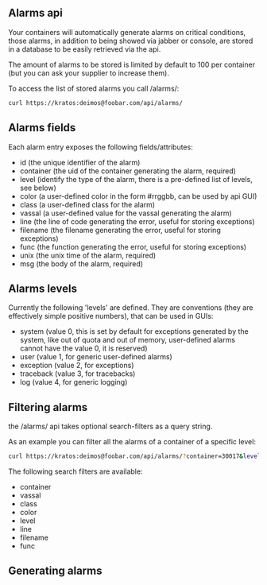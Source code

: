 Alarms api
----------

Your containers will automatically generate alarms on critical conditions, those alarms, in addition to being showed via jabber or console, are stored in a database to be easily retrieved via the api.

The amount of alarms to be stored is limited by default to 100 per container (but you can ask your supplier to increase them).

To access the list of stored alarms you call /alarms/:

```sh
curl https://kratos:deimos@foobar.com/api/alarms/
```

Alarms fields
-------------

Each alarm entry exposes the following fields/attributes:

* id (the unique identifier of the alarm)
* container (the uid of the container generating the alarm, required)
* level (identify the type of the alarm, there is a pre-defined list of levels, see below)
* color (a user-defined color in the form #rrggbb, can be used by api GUI)
* class (a user-defined class for the alarm)
* vassal (a user-defined value for the vassal generating the alarm)
* line (the line of code generating the error, useful for storing exceptions)
* filename (the filename generating the error, useful for storing exceptions)
* func (the function generating the error, useful for storing exceptions)
* unix (the unix time of the alarm, required)
* msg (the body of the alarm, required)


Alarms levels
-------------

Currently the following 'levels' are defined. They are conventions (they are effectively simple positive numbers), that can be used in GUIs:

* system (value 0, this is set by default for exceptions generated by the system, like out of quota and out of memory, user-defined alarms cannot have the value 0, it is reserved)
* user (value 1, for generic user-defined alarms)
* exception (value 2, for exceptions)
* traceback (value 3, for tracebacks)
* log (value 4, for generic logging)


Filtering alarms
----------------

the /alarms/ api takes optional search-filters as a query string.

As an example you can filter all the alarms of a container of a specific level:

```sh
curl https://kratos:deimos@foobar.com/api/alarms/?container=30017&level=1
```

The following search filters are available:

* container
* vassal
* class
* color
* level
* line
* filename
* func


Generating alarms
-----------------
